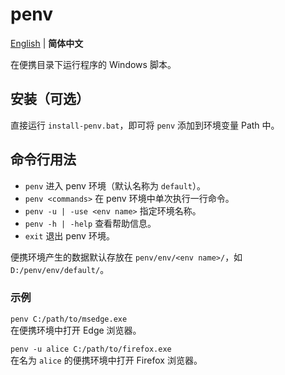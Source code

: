 # penv

[English](https://github.com/Charon2050/penv) | **简体中文**

在便携目录下运行程序的 Windows 脚本。

## 安装（可选）

直接运行 `install-penv.bat`，即可将 `penv` 添加到环境变量 Path 中。

## 命令行用法

- `penv` 进入 penv 环境（默认名称为 `default`）。
- `penv <commands>` 在 penv 环境中单次执行一行命令。
- `penv -u | -use <env name>` 指定环境名称。
- `penv -h | -help` 查看帮助信息。
- `exit` 退出 penv 环境。

便携环境产生的数据默认存放在 `penv/env/<env name>/`，如 `D:/penv/env/default/`。

### 示例

`penv C:/path/to/msedge.exe`
<br/>在便携环境中打开 Edge 浏览器。

`penv -u alice C:/path/to/firefox.exe`
<br/>在名为 `alice` 的便携环境中打开 Firefox 浏览器。

